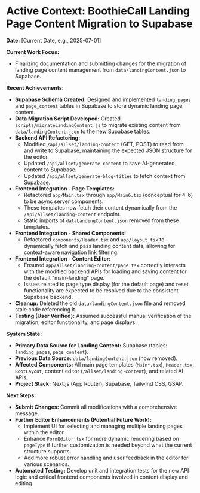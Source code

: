 # Active Context: BoothieCall Landing Page Content Migration to Supabase

**Date:** [Current Date, e.g., 2025-07-01]

**Current Work Focus:**

- Finalizing documentation and submitting changes for the migration of landing page content management from `data/landingContent.json` to Supabase.

**Recent Achievements:**

- **Supabase Schema Created:** Designed and implemented `landing_pages` and `page_content` tables in Supabase to store dynamic landing page content.
- **Data Migration Script Developed:** Created `scripts/migrateLandingContent.js` to migrate existing content from `data/landingContent.json` to the new Supabase tables.
- **Backend API Refactoring:**
  - Modified `/api/allset/landing-content` (GET, POST) to read from and write to Supabase, maintaining the expected JSON structure for the editor.
  - Updated `/api/allset/generate-content` to save AI-generated content to Supabase.
  - Updated `/api/allset/generate-blog-titles` to fetch context from Supabase.
- **Frontend Integration - Page Templates:**
  - Refactored `app/Main.tsx` through `app/Main6.tsx` (conceptual for 4-6) to be async server components.
  - These templates now fetch their content dynamically from the `/api/allset/landing-content` endpoint.
  - Static imports of `dataLandingContent.json` removed from these templates.
- **Frontend Integration - Shared Components:**
  - Refactored `components/Header.tsx` and `app/layout.tsx` to dynamically fetch and pass landing content data, allowing for context-aware navigation link filtering.
- **Frontend Integration - Content Editor:**
  - Ensured `app/allset/landing-content/page.tsx` correctly interacts with the modified backend APIs for loading and saving content for the default "main-landing" page.
  - Issues related to page type display (for the default page) and reset functionality are expected to be resolved due to the consistent Supabase backend.
- **Cleanup:** Deleted the old `data/landingContent.json` file and removed stale code referencing it.
- **Testing (User Verified):** Assumed successful manual verification of the migration, editor functionality, and page displays.

**System State:**

- **Primary Data Source for Landing Content:** Supabase (tables: `landing_pages`, `page_content`).
- **Previous Data Source:** `data/landingContent.json` (now removed).
- **Affected Components:** All main page templates (`Main*.tsx`), `Header.tsx`, `RootLayout`, content editor (`/allset/landing-content`), and related AI APIs.
- **Project Stack:** Next.js (App Router), Supabase, Tailwind CSS, GSAP.

**Next Steps:**

- **Submit Changes:** Commit all modifications with a comprehensive message.
- **Further Editor Enhancements (Potential Future Work):**
  - Implement UI for selecting and managing multiple landing pages within the editor.
  - Enhance `FormEditor.tsx` for more dynamic rendering based on `pageType` if further customization is needed beyond what the current structure supports.
  - Add more robust error handling and user feedback in the editor for various scenarios.
- **Automated Testing:** Develop unit and integration tests for the new API logic and critical frontend components involved in content display and editing.
